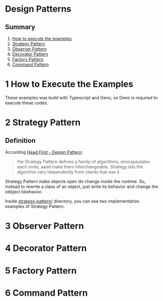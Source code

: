 # Design Patterns

## Summary

1. [How to execute the examples](#1-How-to-Execute-the-Examples)
2. [Strategy Pattern](#2-strategy-pattern)
3. [Observer Pattern](#3-observer-pattern)
4. [Decorator Pattern](#4-decorator-pattern)
5. [Factory Pattern](#5-factory-pattern)
6. [Command Pattern](#6-command-pattern)

# 1 How to Execute the Examples

These examples was build with Typescript and Deno, so Deno is required to execute these codes.

# 2 Strategy Pattern

## Definition

According [Head First - Design Pattern](https://www.oreilly.com/library/view/head-first-design/0596007124/):

> the Strategy Pattern defines a family of algorithms, enncapsulates each onde, aand make them interchangeable. Strategy lets the algorithm vary idependently from clients that use it.

Strategy Pattern make objects open do change inside the runtime. So, instead to rewrite a class of an object, just write its behavior and change the obbject bbehavior.

Inside [strategy-pattern/](./strategy-pattern) directory, you can see two implementation examples of Strategy Pattern.

# 3 Observer Pattern

# 4 Decorator Pattern

# 5 Factory Pattern

# 6 Command Pattern
